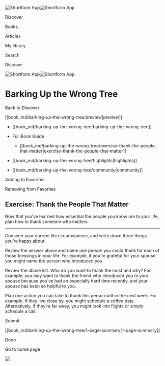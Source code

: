 ![Shortform App](/img/logo.36a2399e.svg)![Shortform App](/img/logo-dark.70c1b072.svg)

Discover

Books

Articles

My library

Search

Discover

![Shortform App](/img/logo.36a2399e.svg)![Shortform App](/img/logo-dark.70c1b072.svg)

# Barking Up the Wrong Tree

Back to Discover

[[book_md/barking-up-the-wrong-tree/preview|preview]]

  * [[book_md/barking-up-the-wrong-tree|barking-up-the-wrong-tree]]
  * Full Book Guide

    * [[book_md/barking-up-the-wrong-tree/exercise-thank-the-people-that-matter|exercise-thank-the-people-that-matter]]
  * [[book_md/barking-up-the-wrong-tree/highlights|highlights]]
  * [[book_md/barking-up-the-wrong-tree/community|community]]



Adding to Favorites 

Removing from Favorites 

## Exercise: Thank the People That Matter

Now that you’ve learned how essential the people you know are to your life, plan how to thank someone who matters.

* * *

Consider your current life circumstances, and write down three things you’re happy about.

Review the answer above and name one person you could thank for each of those blessings in your life. For example, if you’re grateful for your spouse, you might name the person who introduced you.

Review the above list. Who do you want to thank the most and why? For example, you may want to thank the friend who introduced you to your spouse because you’ve had an especially hard time recently, and your spouse has been so helpful to you.

Plan one action you can take to thank this person within the next week. For example, if they live close by, you might schedule a coffee date. Alternatively, if they’re far away, you might look into flights or simply schedule a call.

Submit 

[[book_md/barking-up-the-wrong-tree/1-page-summary|1-page-summary]]

Done

Go to home page 

![](https://bat.bing.com/action/0?ti=56018282&Ver=2&mid=5b4e7b21-baed-4010-92c1-689ae9b215f2&sid=201ffde0635411ee902411d77b750559&vid=20202bf0635411ee9ac03f2e618b0b9f&vids=0&msclkid=N&pi=0&lg=en-US&sw=800&sh=600&sc=24&nwd=1&tl=Shortform%20%7C%20Barking%20Up%20the%20Wrong%20Tree&p=https%3A%2F%2Fwww.shortform.com%2Fapp%2Fbook%2Fbarking-up-the-wrong-tree%2Fexercise-thank-the-people-that-matter&r=&lt=349&evt=pageLoad&sv=1&rn=183876)
